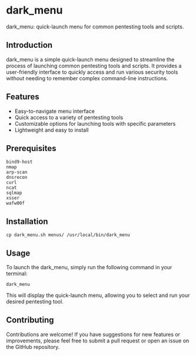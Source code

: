 # dark_menu
dark_menu: quick-launch menu for common pentesting tools and scripts.

## Introduction
dark_menu is a simple quick-launch menu designed to streamline the process of launching common pentesting tools and scripts. It provides a user-friendly interface to quickly access and run various security tools without needing to remember complex command-line instructions.

## Features
- Easy-to-navigate menu interface
- Quick access to a variety of pentesting tools
- Customizable options for launching tools with specific parameters
- Lightweight and easy to install

## Prerequisites
```
bind9-host
nmap
arp-scan
dnsrecon
curl
ncat
sqlmap
xsser
wafw00f
```

## Installation
```
cp dark_menu.sh menus/ /usr/local/bin/dark_menu
```

## Usage
To launch the dark_menu, simply run the following command in your terminal:
```
dark_menu
```
This will display the quick-launch menu, allowing you to select and run your desired pentesting tool.

## Contributing
Contributions are welcome! If you have suggestions for new features or improvements, please feel free to submit a pull request or open an issue on the GitHub repository.

